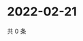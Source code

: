 # 2022-02-21

共 0 条

<!-- BEGIN WEIBO -->
<!-- 最后更新时间 Mon Feb 21 2022 16:11:54 GMT+0800 (China Standard Time) -->

<!-- END WEIBO -->
